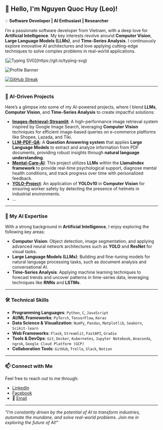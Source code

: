 ## 👋 Hello, I'm Nguyen Quoc Huy (Leo)!

💡 **Software Developer | AI Enthusiast | Researcher**

I’m a passionate software developer from Vietnam, with a deep love for **Artificial Intelligence**. My key interests revolve around **Computer Vision**, **Large Language Models (LLMs)**, and **Time-Series Analysis**. I continuously explore innovative AI architectures and love applying cutting-edge techniques to solve complex problems in real-world applications.

[![Typing SVG](https://readme-typing-svg.demolab.com?font=Fira+Code&pause=1000&color=F70000&width=500&lines=Hi+there%2C+I'm+Nguyen+Quoc+Huy+(Leo);I'm+passionate+about+AI%2C+CV%2C+LLMs%2C+and+Time-Series.)](https://git.io/typing-svg)

![Profile Banner](https://user-images.githubusercontent.com/74038190/225813708-98b745f2-7d22-48cf-9150-083f1b00d6c9.gif)

[![GitHub Streak](https://streak-stats.demolab.com?user=NguyenHuy190303&theme=dark&hide_border=true)](https://git.io/streak-stats)

---

### 🚀 AI-Driven Projects
Here’s a glimpse into some of my AI-powered projects, where I blend **LLMs**, **Computer Vision**, and **Time-Series Analysis** to create impactful solutions:

- **[Images-Retrieval-Streamlit](https://github.com/NguyenHuy190303/Images-Retrieval-Streamlit)**: A high-performance image retrieval system inspired by Google Image Search, leveraging **Computer Vision** techniques for efficient image-based queries on e-commerce platforms like Shopee, Lazada, and Tiki.
- **[LLM-PDF-QA](https://github.com/NguyenHuy190303/LLM-PDF-QA)**: A **Question Answering system** that applies **Large Language Models** to extract and analyze information from PDF documents, providing robust insights through **natural language understanding**.
- **[Mental-Care-AI](https://github.com/NguyenHuy190303/Mental-Care-AI)**: This project utilizes **LLMs** within the **LlamaIndex framework** to provide real-time psychological support, diagnose mental health conditions, and track progress over time with personalized feedback.
- **[YOLO-Project](https://github.com/NguyenHuy190303/YOLO-Project)**: An application of **YOLOv10** in **Computer Vision** for ensuring worker safety by detecting the presence of helmets in industrial environments.
- ...

---

### 🧠 My AI Expertise
With a strong background in **Artificial Intelligence**, I enjoy exploring the following key areas:
- **Computer Vision**: Object detection, image segmentation, and applying advanced neural network architectures such as **YOLO** and **ResNet** for visual tasks.
- **Large Language Models (LLMs)**: Building and fine-tuning models for natural language processing tasks, such as document analysis and conversational AI.
- **Time-Series Analysis**: Applying machine learning techniques to forecast trends and uncover patterns in time-series data, leveraging techniques like **RNNs** and **LSTMs**.

---

### 🛠️ Technical Skills
- **Programming Languages**: `Python`, `C`, `JavaScript`
- **AI/ML Frameworks**: `PyTorch`, `TensorFlow`, `Keras`
- **Data Science & Visualization**: `NumPy`, `Pandas`, `Matplotlib`, `Seaborn`, `Scikit-learn`
- **Web Frameworks**: `Flask`, `Streamlit`, `FastAPI`, `Gradio`
- **Tools & DevOps**: `Git`, `Docker`, `Kubernetes`, `Jupyter Notebook`, `Anaconda`, `ngrok`, `Google Cloud Platform (GCP)`
- **Collaboration Tools**: `GitHub`, `Trello`, `Slack`, `Notion`

---

### 📫 Connect with Me
Feel free to reach out to me through:

- [LinkedIn](https://www.linkedin.com/in/huy-nguyen-5552b22aa/)
- [Facebook](https://www.facebook.com/LeonidasSun)
- 📧 [Email](mailto:nguyenhuy190303@gmail.com)

---

_“I’m constantly driven by the potential of AI to transform industries, automate the mundane, and solve real-world problems. Join me in exploring the future of AI!”_

